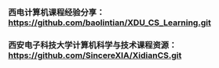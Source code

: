 ### 西电计算机课程经验分享：https://github.com/baolintian/XDU_CS_Learning.git
### 西安电子科技大学计算机科学与技术课程资源：https://github.com/SincereXIA/XidianCS.git